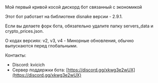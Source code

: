Мой первый кривой косой дискорд бот связанный с экономикой

Этот бот работает на библиотеке disnake версии - 2.9.1.

Если вы делаете форк бота, обязательно удалите папку servers_data и crypto_prices.json.

О кодах версиях:
v2, v3, v4 - Минорные обновления, обычно выпускаются перед глобальными.

Контакты:
- Discord: kvicich
- Сервер поддержки бота: [https://discord.gg/xkwg3e2wUX](https://discord.gg/xkwg3e2wUX)
